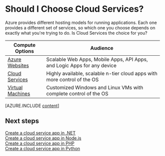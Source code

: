 <properties 
	pageTitle="Is Cloud Services on Azure the compute option I want?" 
	description="Learn about Azure compute hosting options and how they work: Azure Websites, Cloud Services, and Virtual Machines" 
	services="cloud-services"
    documentationCenter=""
	authors="Thraka" 
	manager="timlt"/>

<tags 
	ms.service="multiple"  
	ms.date="09/01/2015" 
	wacn.date=""/>

# Should I Choose Cloud Services?

Azure provides different hosting models for running applications. Each one provides a different set of services, so which one you choose depends on exactly what you're trying to do. Is Cloud Services the choice for you?

| Compute Options    | Audience   |
| ------------------ | --------   |
| [Azure Websites]     | Scalable Web Apps, Mobile Apps, API Apps, and Logic Apps for any device |
| [Cloud Services]   | Highly available, scalable n-tier cloud apps with more control of the OS |
| [Virtual Machines] | Customized Windows and Linux VMs with complete control of the OS |


[AZURE.INCLUDE [content](../includes/cloud-services-choose-me-content.md)]


## Next steps
[Create a cloud service app in .NET](/documentation/articles/cloud-services-dotnet-get-started)<br/>
[Create a cloud service app in Node.js](/documentation/articles/cloud-services-nodejs-develop-deploy-app)<br/>
[Create a cloud service app in PHP](/documentation/articles/cloud-services-php-create-web-role)<br/>
[Create a cloud service app in Python](/documentation/articles/cloud-services-python-ptvs)<br/>

[Azure Websites]: /documentation/articles/app-service-choose-me
[Virtual Machines]: /documentation/articles/virtual-machines-about
[Cloud Services]: #tellmecs 